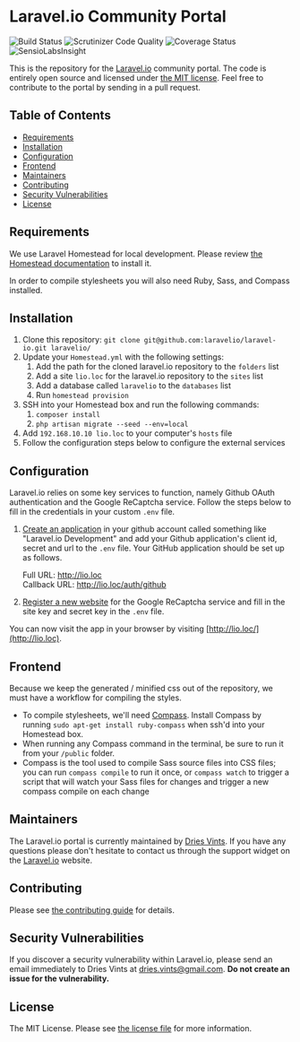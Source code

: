 # Laravel.io Community Portal

<img src="https://travis-ci.org/laravelio/laravel.io.svg?branch=master" alt="Build Status">
<img src="https://scrutinizer-ci.com/g/laravelio/laravel.io/badges/quality-score.png?b=master" alt="Scrutinizer Code Quality">
<img src="https://coveralls.io/repos/LaravelIO/laravel.io/badge.png?branch=master" alt="Coverage Status" />
<img src="https://insight.sensiolabs.com/projects/50a7431f-66b0-4221-8837-7ccf1924031e/mini.png" alt="SensioLabsInsight">

This is the repository for the [Laravel.io](http://laravel.io) community portal. The code is entirely open source and licensed under [the MIT license](license.txt). Feel free to contribute to the portal by sending in a pull request.

## Table of Contents

- [Requirements](#requirements)
- [Installation](#installation)
- [Configuration](#configuration)
- [Frontend](#frontend)
- [Maintainers](#maintainers)
- [Contributing](#contributing)
- [Security Vulnerabilities](#security-vulnerabilities)
- [License](#license)

## Requirements

We use Laravel Homestead for local development. Please review [the Homestead documentation](http://laravel.com/docs/homestead) to install it.

In order to compile stylesheets you will also need Ruby, Sass, and Compass installed.

## Installation

1. Clone this repository: `git clone git@github.com:laravelio/laravel-io.git laravelio/`
2. Update your `Homestead.yml` with the following settings:
    1. Add the path for the cloned laravel.io repository to the `folders` list
    2. Add a site `lio.loc` for the laravel.io repository to the `sites` list
    3. Add a database called `laravelio` to the `databases` list
    4. Run `homestead provision`
3. SSH into your Homestead box and run the following commands:
    1. `composer install`
    2. `php artisan migrate --seed --env=local`
4. Add `192.168.10.10 lio.loc` to your computer's `hosts` file
5. Follow the configuration steps below to configure the external services

## Configuration

Laravel.io relies on some key services to function, namely Github OAuth authentication and the Google ReCaptcha service. Follow the steps below to fill in the credentials in your custom `.env` file.

1. [Create an application](https://github.com/settings/applications) in your github account called something like "Laravel.io Development" and add your Github application's client id, secret and url to the `.env` file. Your GitHub application should be set up as follows.

    Full URL: http://lio.loc  
    Callback URL: http://lio.loc/auth/github

2. [Register a new website](https://www.google.com/recaptcha/admin) for the Google ReCaptcha service and fill in the site key and secret key in the `.env` file.

You can now visit the app in your browser by visiting [http://lio.loc/](http://lio.loc).

## Frontend

Because we keep the generated / minified css out of the repository, we must have a workflow for compiling the styles.

- To compile stylesheets, we'll need [Compass](http://compass-style.org/). Install Compass by running `sudo apt-get install ruby-compass` when ssh'd into your Homestead box.
- When running any Compass command in the terminal, be sure to run it from your `/public` folder.
- Compass is the tool used to compile Sass source files into CSS files; you can run `compass compile` to run it once, or `compass watch` to trigger a script that will watch your Sass files for changes and trigger a new compass compile on each change

## Maintainers

The Laravel.io portal is currently maintained by [Dries Vints](https://github.com/driesvints). If you have any questions please don't hesitate to contact us through the support widget on the [Laravel.io](http://laravel.io/) website.

## Contributing

Please see [the contributing guide](contributing.md) for details.

## Security Vulnerabilities

If you discover a security vulnerability within Laravel.io, please send an email immediately to Dries Vints at [dries.vints@gmail.com](mailto:dries.vints@gmail.com). **Do not create an issue for the vulnerability.**

## License

The MIT License. Please see [the license file](license.txt) for more information.

